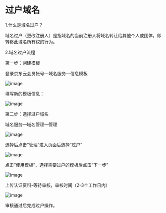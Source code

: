 # 过户域名

1.什么是域名过户？

域名过户（更改注册人）是指域名的当前注册人将域名转让给其他个人或团体，即转移此域名所有权的行为。

2.域名过户流程

第一步：创建模板

登录京东云会员帐号—域名服务—信息模板

![image](https://github.com/jdcloudcom/cn/blob/edit/documentation/Domain-Name-and-Website/Image-Domain/guohu1.jpg)

填写新的模板信息：

![image](https://github.com/jdcloudcom/cn/blob/edit/documentation/Domain-Name-and-Website/Image-Domain/guohu2.jpg)

第二步：选择过户域名

域名服务—域名管理—管理

![image](https://github.com/jdcloudcom/cn/blob/edit/documentation/Domain-Name-and-Website/Image-Domain/guohu3.jpg)

选择后点击“管理”进入页面后选择“过户”

![image](https://github.com/jdcloudcom/cn/blob/edit/documentation/Domain-Name-and-Website/Image-Domain/guohu4.jpg)

点击“使用模板”，选择需要过户的模板后点击“下一步”

![image](https://github.com/jdcloudcom/cn/blob/edit/documentation/Domain-Name-and-Website/Image-Domain/guohu5.jpg)
 
上传认证资料-等待审核，审核时间（2-3个工作日内）

![image](https://github.com/jdcloudcom/cn/blob/edit/documentation/Domain-Name-and-Website/Image-Domain/guohu6.jpg)
 
审核通过后完成过户操作。






